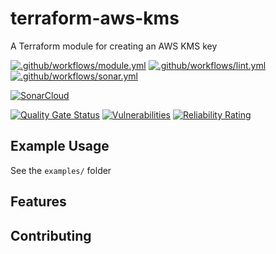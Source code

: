 # terraform-aws-kms

A Terraform module for creating an AWS KMS key

[![.github/workflows/module.yml](https://github.com/champ-oss/terraform-aws-kms/actions/workflows/module.yml/badge.svg?branch=main)](https://github.com/champ-oss/terraform-aws-kms/actions/workflows/module.yml)
[![.github/workflows/lint.yml](https://github.com/champ-oss/terraform-aws-kms/actions/workflows/lint.yml/badge.svg?branch=main)](https://github.com/champ-oss/terraform-aws-kms/actions/workflows/lint.yml)
[![.github/workflows/sonar.yml](https://github.com/champ-oss/terraform-aws-kms/actions/workflows/sonar.yml/badge.svg)](https://github.com/champ-oss/terraform-aws-kms/actions/workflows/sonar.yml)

[![SonarCloud](https://sonarcloud.io/images/project_badges/sonarcloud-black.svg)](https://sonarcloud.io/summary/new_code?id=terraform-aws-kms_champ-oss)

[![Quality Gate Status](https://sonarcloud.io/api/project_badges/measure?project=terraform-aws-kms_champ-oss&metric=alert_status)](https://sonarcloud.io/summary/new_code?id=terraform-aws-kms_champ-oss)
[![Vulnerabilities](https://sonarcloud.io/api/project_badges/measure?project=terraform-aws-kms_champ-oss&metric=vulnerabilities)](https://sonarcloud.io/summary/new_code?id=terraform-aws-kms_champ-oss)
[![Reliability Rating](https://sonarcloud.io/api/project_badges/measure?project=terraform-aws-kms_champ-oss&metric=reliability_rating)](https://sonarcloud.io/summary/new_code?id=terraform-aws-kms_champ-oss)

## Example Usage

See the `examples/` folder

<!-- BEGIN_TF_DOCS -->
<!-- END_TF_DOCS -->


## Features



## Contributing


